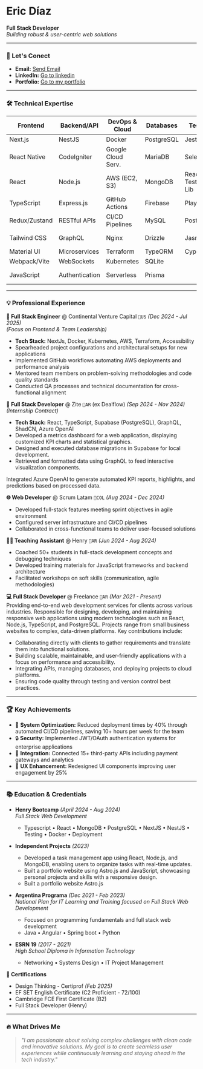 # Eric Díaz  
**Full Stack Developer**  
*Building robust & user-centric web solutions*

---

### 📍 Let's Conect  
- **Email:** [Send Email](mailto:ericdiazeuka@gmail.com)  
- **LinkedIn:** [Go to linkedin](http://www.linkedin.com/in/eric-diaz-euka)
- **Portfolio:** [Go to my portfolio](https://ericdiazportfolio.vercel.app)

---

### 🛠️ Technical Expertise  

| **Frontend**       | **Backend/API**     | **DevOps & Cloud** | **Databases**     | **Testing**       | **UX/UI Tools**   |
|--------------------|---------------------|--------------------|-------------------|-------------------|-------------------|
| Next.js            | NestJS              | Docker             | PostgreSQL        | Jest              | Figma            |
| React Native       | CodeIgniter         | Google Cloud Serv. | MariaDB           | Selenium          | Affinity Designer|
| React              | Node.js             | AWS (EC2, S3)      | MongoDB           | React Testing Lib | Adobe Photoshop  |
| TypeScript         | Express.js          | GitHub Actions     | Firebase          | Playwright        | Adobe Illustrator|
| Redux/Zustand      | RESTful APIs        | CI/CD Pipelines    | MySQL             | Postman           | User Testing     |
| Tailwind CSS       | GraphQL             | Nginx              | Drizzle           | Jasmine           | Responsive Design|
| Material UI        | Microservices       | Terraform          | TypeORM           | Cypress           | Accessibility    |
| Webpack/Vite       | WebSockets          | Kubernetes         | SQLite            |                   | Wireframing      |
| JavaScript         | Authentication      | Serverless         | Prisma            |                   | Design Systems   |

---

### 💡 Professional Experience  

**🧩 Full Stack Engineer** @ Continental Venture Capital `📍US` *(Dec 2024 - Jul 2025)*  
*(Focus on Frontend & Team Leadership)*
- **Tech Stack:** NextJs, Docker, Kubernetes, AWS, Terraform, Accessibility
- Spearheaded project configurations and architectural setups for new applications  
- Implemented GitHub workflows automating AWS deployments and performance analysis  
- Mentored team members on problem-solving methodologies and code quality standards  
- Conducted QA processes and technical documentation for cross-functional alignment

**🚀 Full Stack Developer** @ Zite `📍AR` (ex Dealflow) *(Sep 2024 - Nov 2024)*  
*(Internship Contract)*  
- **Tech Stack:** React, TypeScript, Supabase (PostgreSQL), GraphQL, ShadCN, Azure OpenAI
- Developed a metrics dashboard for a web application, displaying customized KPI charts and statistical graphics.
- Designed and executed database migrations in Supabase for local development.
- Retrieved and formatted data using GraphQL to feed interactive visualization components.

Integrated Azure OpenAI to generate automated KPI reports, highlights, and predictions based on processed data.

**🌐 Web Developer** @ Scrum Latam `📍COL` *(Aug 2024 - Dec 2024)*  
- Developed full-stack features meeting sprint objectives in agile environment  
- Configured server infrastructure and CI/CD pipelines  
- Collaborated in cross-functional teams to deliver user-focused solutions  

**👨‍🏫 Teaching Assistant** @ Henry `📍AR` *(Jun 2024 - Aug 2024)*  
- Coached 50+ students in full-stack development concepts and debugging techniques  
- Developed training materials for JavaScript frameworks and backend architecture  
- Facilitated workshops on soft skills (communication, agile methodologies)  

**💻 Full Stack Developer** @ Freelance `📍AR` *(Mar 2021 - Present)*  
Providing end-to-end web development services for clients across various industries. Responsible for designing, developing, and maintaining responsive web applications using modern technologies such as React, Node.js, TypeScript, and PostgreSQL. Projects range from small business websites to complex, data-driven platforms.
Key contributions include:
- Collaborating directly with clients to gather requirements and translate them into functional solutions.
- Building scalable, maintainable, and user-friendly applications with a focus on performance and accessibility.
- Integrating APIs, managing databases, and deploying projects to cloud platforms.
- Ensuring code quality through testing and version control best practices.

---

### 🏆 Key Achievements  
- 🚀 **System Optimization:** Reduced deployment times by 40% through automated CI/CD pipelines, saving 10+ hours per week for the team  
- 🔒 **Security:** Implemented JWT/OAuth authentication systems for enterprise applications  
- 🔗 **Integration:** Connected 15+ third-party APIs including payment gateways and analytics  
- 🎨 **UX Enhancement:** Redesigned UI components improving user engagement by 25%

---

### 📚 Education & Credentials  
- **Henry Bootcamp** *(April 2024 - Aug 2024)*  
  *Full Stack Web Development*  
  - Typescript • React • MongoDB • PostgreSQL • NextJS • NestJS • Testing • Docker • Deployment

- **Independent Projects** *(2023)*  
  - Developed a task management app using React, Node.js, and MongoDB, enabling users to organize tasks with real-time updates.
  - Built a portfolio website using Astro.js and JavaScript, showcasing personal projects and skills with a responsive design.
  - Built a portfolio website Astro.js

- **Argentina Programa** *(Dec 2021 - Feb 2023)*  
  *National Plan for IT Learning and Training focused on Full Stack Web Development*  
  - Focused on programming fundamentals and full stack web development
  - Java • Angular • Spring boot • Python

- **ESRN 19** *(2017 - 2021)*  
  *High School Diploma in Information Technology*  
  - Networking • Systems Design • IT Project Management

**📜 Certifications**  
- Design Thinking - Certiprof *(Feb 2025)*
- EF SET English Certificate (C2 Proficient - 72/100)  
- Cambridge FCE First Certificate (B2)  
- Full Stack Developer (Henry)  

---

### 🔥 What Drives Me  
> *"I am passionate about solving complex challenges with clean code and innovative solutions. My goal is to create seamless user experiences while continuously learning and staying ahead in the tech industry."*
